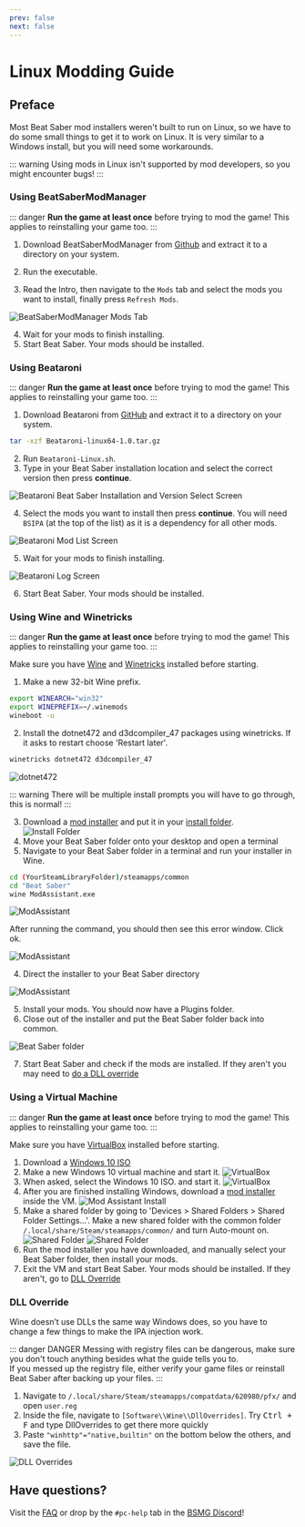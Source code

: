 ```yaml
---
prev: false
next: false
---
```


# Linux Modding Guide

## Preface

Most Beat Saber mod installers weren't built to run on Linux, so we have to do some small things to get it to work on Linux.
It is very similar to a Windows install, but you will need some workarounds.

::: warning
Using mods in Linux isn't supported by mod developers, so you might encounter bugs!
:::

### Using BeatSaberModManager

::: danger
**Run the game at least once** before trying to mod the game! This applies to reinstalling your game too.
:::

1. Download BeatSaberModManager from [Github](https://github.com/affederaffe/BeatSaberModManager/releases) and
   extract it to a directory on your system.

2. Run the executable.
3. Read the Intro, then navigate to the `Mods` tab and select the mods you want to install, finally press `Refresh Mods`.

![BeatSaberModManager Mods Tab](/.assets/images/beginners-guide/beatsabermodmanager.png)

4. Wait for your mods to finish installing.
5. Start Beat Saber. Your mods should be installed.

### Using Beataroni

::: danger
**Run the game at least once** before trying to mod the game! This applies to reinstalling your game too.
:::

1. Download Beataroni from [GitHub](https://github.com/geefr/beatsaber-linux-goodies/releases) and
   extract it to a directory on your system.

```sh
tar -xzf Beataroni-linux64-1.0.tar.gz
```

2. Run `Beataroni-Linux.sh`.
3. Type in your Beat Saber installation location and select the correct version then press **continue**.

![Beataroni Beat Saber Installation and Version Select Screen](/.assets/images/modding/beataroni-start.png)

4. Select the mods you want to install then press **continue**. You will need `BSIPA` (at the top of the list)
   as it is a dependency for all other mods.

![Beataroni Mod List Screen](/.assets/images/modding/beataroni-mod-list.png)

5. Wait for your mods to finish installing.

![Beataroni Log Screen](/.assets/images/modding/beataroni-end.png)

6. Start Beat Saber. Your mods should be installed.

### Using Wine and Winetricks

::: danger
**Run the game at least once** before trying to mod the game! This applies to reinstalling your game too.
:::

Make sure you have [Wine](https://wiki.winehq.org/Download) and [Winetricks](https://github.com/Winetricks/winetricks/blob/master/README.md)
installed before starting.

1. Make a new 32-bit Wine prefix.

```bash
export WINEARCH="win32"
export WINEPREFIX=~/.winemods
wineboot -u
```

2. Install the dotnet472 and d3dcompiler_47 packages using winetricks. If it asks to restart choose 'Restart later'.

```bash
winetricks dotnet472 d3dcompiler_47
```

![dotnet472](/.assets/images/beginners-guide/dotnet472.png)

::: warning
There will be multiple install prompts you will have to go through, this is normal!
:::

3. Download a [mod installer](/pc-modding.md#installers) and put it in your [install folder](/faq/install-folder.md).
   <br/>![Install Folder](/.assets/images/beginners-guide/linuxMAInstall.png)
4. Move your Beat Saber folder onto your desktop and open a terminal
5. Navigate to your Beat Saber folder in a terminal and run your installer in Wine.

```sh
cd (YourSteamLibraryFolder)/steamapps/common
cd "Beat Saber"
wine ModAssistant.exe
```

![ModAssistant](/.assets/images/beginners-guide/linuxRunWine.png)

After running the command, you should then see this error window. Click ok.

![ModAssistant](/.assets/images/beginners-guide/linuxMAnoInstall.png)

4. Direct the installer to your Beat Saber directory

![ModAssistant](/.assets/images/beginners-guide/linuxGameDirectory.png)

5. Install your mods. You should now have a Plugins folder.
6. Close out of the installer and put the Beat Saber folder back into common.

![Beat Saber folder](/.assets/images/beginners-guide/linuxDirectoryCommon.png)

7. Start Beat Saber and check if the mods are installed. If they aren't you may need to [do a DLL override](#dll-override)

### Using a Virtual Machine

::: danger
**Run the game at least once** before trying to mod the game! This applies to reinstalling your game too.
:::

Make sure you have [VirtualBox](https://www.virtualbox.org/wiki/Linux_Downloads) installed before starting.

1. Download a [Windows 10 ISO](https://www.microsoft.com/en-us/software-download/windows10ISO)
2. Make a new Windows 10 virtual machine and start it.
   ![VirtualBox](/.assets/images/beginners-guide/linuxVirtualBox.png)
3. When asked, select the Windows 10 ISO. and start it.
   ![VirtualBox](/.assets/images/beginners-guide/linuxVBwinInstall.png)
4. After you are finished installing Windows, download a [mod installer](/beginners-guide.md#installers) inside the VM.
   ![Mod Assistant Install](/.assets/images/beginners-guide/linuxVBMAdownload.png)
5. Make a shared folder by going to 'Devices > Shared Folders > Shared Folder Settings...'.
   Make a new shared folder with the common folder `/.local/share/Steam/steamapps/common/` and turn Auto-mount on.
   ![Shared Folder](/.assets/images/beginners-guide/linuxVBsharedfolder.png)
   ![Shared Folder](/.assets/images/beginners-guide/linuxVBfolderautomount.png)
6. Run the mod installer you have downloaded, and manually select your Beat Saber folder, then install your mods.
7. Exit the VM and start Beat Saber. Your mods should be installed. If they aren't, go to [DLL Override](#dll-override)

### DLL Override

Wine doesn’t use DLLs the same way Windows does, so you have to change a few things to make the IPA injection work.

::: danger DANGER
Messing with registry files can be dangerous, make sure you don't touch anything besides what the guide tells you to.  
If you messed up the registry file, either verify your game files or reinstall Beat Saber after backing up your files.
:::

1. Navigate to `/.local/share/Steam/steamapps/compatdata/620980/pfx/` and open `user.reg`
2. Inside the file, navigate to `[Software\\Wine\\DllOverrides]`. Try <kbd>Ctrl + F</kbd> and type DllOverrides
   to get there more quickly
3. Paste `"winhttp"="native,builtin"` on the bottom below the others, and save the file.

![DLL Overrides](/.assets/images/beginners-guide/linuxDLLoverride.png 'DLL Overrides')

## Have questions?

Visit the [FAQ](/faq/) or drop by the `#pc-help` tab in the [BSMG Discord](https://discord.gg/beatsabermods)!
